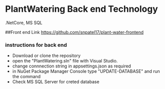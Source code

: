# PlantWatering Back end Technology
  .NetCore, MS SQL
 
##Front end Link
  <https://github.com/snpatel17/plant-water-frontend>


### instructions for back end
 - Download or clone the repository 
 - open the "PlantWatering.sln" file with Visual Studio.
 - change connnection string in appsettings.json as required
 - in NuGet Package Manager Console type "UPDATE-DATABASE" and run the command
 - Check MS SQL Server for creted database
